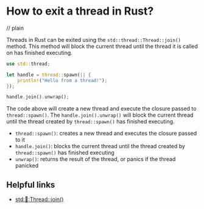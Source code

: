 # How to exit a thread in Rust?
// plain

Threads in Rust can be exited using the `std::thread::Thread::join()` method. This method will block the current thread until the thread it is called on has finished executing.

```rust
use std::thread;

let handle = thread::spawn(|| {
    println!("Hello from a thread!");
});

handle.join().unwrap();
```

The code above will create a new thread and execute the closure passed to `thread::spawn()`. The `handle.join().unwrap()` will block the current thread until the thread created by `thread::spawn()` has finished executing.

- `thread::spawn()`: creates a new thread and executes the closure passed to it
- `handle.join()`: blocks the current thread until the thread created by `thread::spawn()` has finished executing
- `unwrap()`: returns the result of the thread, or panics if the thread panicked

## Helpful links
- [std::thread::Thread::join()](https://doc.rust-lang.org/std/thread/struct.Thread.html#method.join)